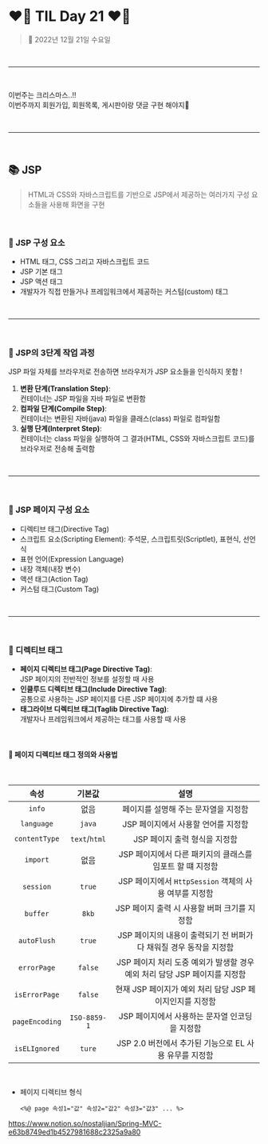 # ❤️‍🔥 TIL Day 21 ❤️‍🔥

> 📆 2022년 12월 21일 수요일

<br>

---

<br>

이번주는 크리스마스..!!<br>
이번주까지 회원가입, 회원목록, 게시판이랑 댓글 구현 해야지🥲

<br>

---

<br>

## 📚 JSP

> HTML과 CSS와 자바스크립트를 기반으로 JSP에서 제공하는 여러가지 구성 요소들을 사용해 화면을 구현

<br>

### 📕 JSP 구성 요소

- HTML 태그, CSS 그리고 자바스크립트 코드
- JSP 기본 태그
- JSP 액션 태그
- 개발자가 직접 만들거나 프레임워크에서 제공하는 커스텀(custom) 태그

<br>

---

<br>

### 📕 JSP의 3단계 작업 과정

JSP 파일 자체를 브라우저로 전송하면 브라우저가 JSP 요소들을 인식하지 못함 !

1. **변환 단계(Translation Step)**:<br>컨테이너는 JSP 파일을 자바 파일로 변환함
2. **컴파일 단계(Compile Step)**:<br>컨테이너는 변환된 자바(java) 파일을 클래스(class) 파일로 컴파일함
3. **실행 단계(Interpret Step)**:<br>컨테이너는 class 파일을 실행하여 그 결과(HTML, CSS와 자바스크립트 코드)를 브라우저로 전송해 출력함

<br>

---

<br>

### 📕 JSP 페이지 구성 요소

- 디렉티브 태그(Directive Tag)
- 스크립트 요소(Scripting Element): 주석문, 스크립트릿(Scriptlet), 표현식, 선언식
- 표현 언어(Expression Language)
- 내장 객체(내장 변수)
- 액션 태그(Action Tag)
- 커스텀 태그(Custom Tag)

<br>

---

<br>

### 📕 디렉티브 태그

- **페이지 디렉티브 태그(Page Directive Tag)**:<br>JSP 페이지의 전반적인 정보를 설정할 때 사용
- **인클루드 디렉티브 태그(Include Directive Tag)**:<br>공통으로 사용하는 JSP 페이지를 다른 JSP 페이지에 추가할 떄 사용
- **태그라이브 디렉티브 태그(Taglib Directive Tag)**:<br>개발자나 프레임워크에서 제공하는 태그를 사용할 때 사용

<br>

#### 📗 페이지 디렉티브 태그 정의와 사용법

<br>

|      속성      |    기본값     |                                    설명                                    |
| :------------: | :-----------: | :------------------------------------------------------------------------: |
|     `info`     |     없음      |                    페이지를 설명해 주는 문자열을 지정함                    |
|   `language`   |    `java`     |                    JSP 페이지에서 사용할 언어를 지정함                     |
| `contentType`  | `text`/`html` |                       JSP 페이지 출력 형식을 지정함                        |
|    `import`    |     없음      |         JSP 페이지에서 다른 패키지의 클래스를 임포트 할 떄 지정함          |
|   `session`    |    `true`     |           JSP 페이지에서 `HttpSession` 객체의 사용 여부를 지정함           |
|    `buffer`    |     `8kb`     |                JSP 페이지 출력 시 사용할 버퍼 크기를 지정함                |
|  `autoFlush`   |    `true`     |    JSP 페이지의 내용이 출력되기 전 버퍼가 다 채워질 경우 동작을 지정함     |
|  `errorPage`   |    `false`    | JSP 페이지 처리 도중 예외가 발생할 경우 예외 처리 담당 JSP 페이지를 지정함 |
| `isErrorPage`  |    `false`    |          현재 JSP 페이지가 예외 처리 담당 JSP 페이지인지를 지정함          |
| `pageEncoding` | `ISO-8859-1`  |               JSP 페이지에서 사용하는 문자열 인코딩을 지정함               |
| `isELIgnored`  |    `ture`     |           JSP 2.0 버전에서 추가된 기능으로 EL 사용 유무를 지정함           |

<br>

- 페이지 디렉티브 형식

      <%@ page 속성1="값" 속성2="값2" 속성3="값3" ... %>

https://www.notion.so/nostaljian/Spring-MVC-e63b8749ed1b4527981688c2325a9a80

